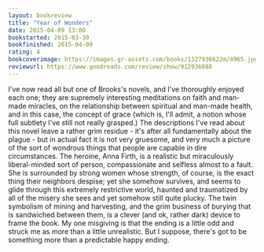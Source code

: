 ```yaml
---
layout: bookreview
title: "Year of Wonders"
date: 2015-04-09 13:00
bookstarted: 2015-03-30
bookfinished: 2015-04-09
rating: 4
bookcoverimage: https://images.gr-assets.com/books/1327936622m/4965.jpg
reviewurl: https://www.goodreads.com/review/show/912936088
---
```


I've now read all but one of Brooks's novels, and I've thoroughly enjoyed each one; they are supremely interesting meditations on faith and man-made miracles, on the relationship between spiritual and man-made health, and in this case, the concept of grace (which is, I'll admit, a notion whose full subtlety I've still not really grasped.) The descriptions I've read about this novel leave a rather grim residue - it's after all fundamentally about the plague - but in actual fact it is not very gruesome, and very much a picture of the sort of wondrous things that people are capable in dire circumstances. The heroine, Anna Firth, is a realistic but miraculously liberal-minded sort of person, compassionate and selfless almost to a fault. She is surrounded by strong women whose strength, of course, is the exact thing their neighbors despise; yet she somehow survives, and seems to glide through this extremely restrictive world, haunted and traumatized by all of the misery she sees and yet somehow still quite plucky. The twin symbolism of mining and harvesting, and the grim business of burying that is sandwiched between them, is a clever (and ok, rather dark) device to frame the book. My one misgiving is that the ending is a little odd and struck me as more than a little unrealistic. But I suppose, there's got to be something more than a predictable happy ending.